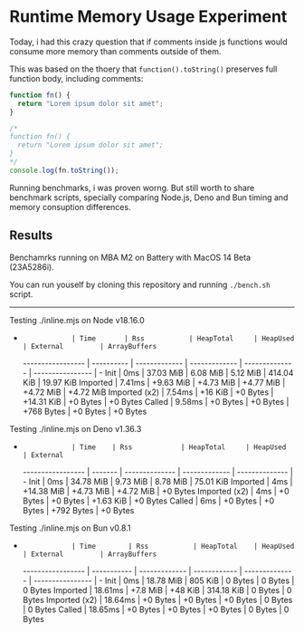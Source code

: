 # Runtime Memory Usage Experiment

Today, i had this crazy question that if comments inside js functions would consume more memory than comments outside of them.

This was based on the thoery that `function().toString()` preserves full function body, including comments:

```ts
function fn() {
  return "Lorem ipsum dolor sit amet";
}

/*
function fn() {
  return "Lorem ipsum dolor sit amet";
}
*/
console.log(fn.toString());
```

Running benchmarks, i was proven worng. But still worth to share benchmark scripts, specially comparing Node.js, Deno and Bun timing and memory consuption differences.

## Results

Benchamrks running on MBA M2 on Battery with MacOS 14 Beta (23A5286i).

You can run youself by cloning this repository and running `./bench.sh` script.

---

Testing ./inline.mjs on Node v18.16.0

-                 | Time       | Rss           | HeapTotal     | HeapUsed       | External         | ArrayBuffers
  ----------------- | ---------- | ------------- | ------------- | -------------- | ---------------- | -
  Init | 0ms | 37.03 MiB | 6.08 MiB | 5.12 MiB | 414.04 KiB | 19.97 KiB
  Imported | 7.41ms | +9.63 MiB | +4.73 MiB | +4.77 MiB | +4.72 MiB | +4.72 MiB
  Imported (x2) | 7.54ms | +16 KiB | +0 Bytes | +14.31 KiB | +0 Bytes | +0 Bytes
  Called | 9.58ms | +0 Bytes | +0 Bytes | +768 Bytes | +0 Bytes | +0 Bytes

Testing ./inline.mjs on Deno v1.36.3

-                 | Time    | Rss            | HeapTotal     | HeapUsed       | External
  ----------------- | ------- | -------------- | ------------- | -------------- | -
  Init | 0ms | 34.78 MiB | 9.73 MiB | 8.78 MiB | 75.01 KiB
  Imported | 4ms | +14.38 MiB | +4.73 MiB | +4.72 MiB | +0 Bytes
  Imported (x2) | 4ms | +0 Bytes | +0 Bytes | +1.63 KiB | +0 Bytes
  Called | 6ms | +0 Bytes | +0 Bytes | +792 Bytes | +0 Bytes

Testing ./inline.mjs on Bun v0.8.1

-                 | Time        | Rss           | HeapTotal    | HeapUsed       | External         | ArrayBuffers
  ----------------- | ----------- | ------------- | ------------ | -------------- | ---------------- | -
  Init | 0ms | 18.78 MiB | 805 KiB | 0 Bytes | 0 Bytes | 0 Bytes
  Imported | 18.61ms | +7.8 MiB | +48 KiB | 314.18 KiB | 0 Bytes | 0 Bytes
  Imported (x2) | 18.64ms | +0 Bytes | +0 Bytes | +0 Bytes | 0 Bytes | 0 Bytes
  Called | 18.65ms | +0 Bytes | +0 Bytes | +0 Bytes | 0 Bytes | 0 Bytes
